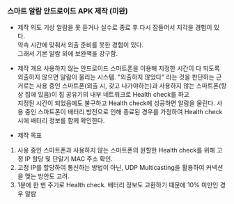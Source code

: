 ### 스마트 알람 안드로이드 APK 제작 (미완)
* 제작 의도
 기상 알람을 못 듣거나 실수로 종료 후 다시 잠들어서 지각을 경험이 있다.   
 약속 시간에 맞춰서 외출 준비를 못한 경험이 있다.   
 그래서 기본 알람 외에 보완책을 강구함.
 
 * 제작 개요
 사용하지 않는 안드로이드 스마트폰을 이용해 지정한 시간이 다 되도록 외출하지 않으면 알람이 울리는 시스템.
 "외출하지 않았다" 라는 것을 판단하는 근거로는 사용 중인 스마트폰(외출 시, 갖고 나가야하는)과 사용하지 않는 스마트폰(항상 집에 있음)이 집 공유기의 내부 네트워크로 Health check를 하고   
 지정된 시간이 되었음에도 불구하고 Health check에 성공하면 알람을 울린다.
 사용 중인 스마트폰이 배터리 방전으로 인해 종료된 경우를 가정하여 Health check 시에 배터리 정보를 함께 확인한다.
 
 * 제작 목표
 1. 사용 중인 스마트폰과 사용하지 않는 스마트폰의 원할한 Health check를 위해 고정 IP 할당 및 단말기 MAC 주소 확인.
 2. 고정 IP를 할당하여 통신하는 방법이 아닌, UDP Multicasting을 활용하여 커넥션을 맺는 방안도 고려.
 3. 1분에 한 번 주기로 Health check. 배터리 정보도 교환하기 때문에 10% 미만인 경우 알람
